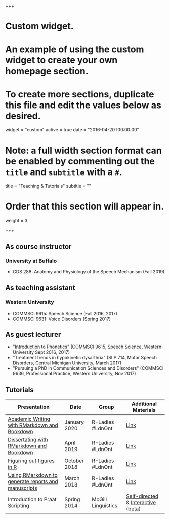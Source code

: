 +++
# Custom widget.
# An example of using the custom widget to create your own homepage section.
# To create more sections, duplicate this file and edit the values below as desired.
widget = "custom"
active = true
date = "2016-04-20T00:00:00"

# Note: a full width section format can be enabled by commenting out the `title` and `subtitle` with a `#`.
title = "Teaching & Tutorials"
subtitle = ""

# Order that this section will appear in.
weight = 3

+++


## As course instructor
### University at Buffalo
- CDS 288: Anatomy and Physiology of the Speech Mechanism (Fall 2019)

## As teaching assistant
### Western University
- COMMSCI 9615: Speech Science (Fall 2016, 2017)
- COMMSCI 9631: Voice Disorders (Spring 2017)

## As guest lecturer
- "Introduction to Phonetics" (COMMSCI 9615, Speech Science, Western University Sept 2016, 2017)
- "Treatment trends in hypokinetic dysarthria" (SLP 714, Motor Speech Disorders, Central Michigan University, March 2017)
- "Pursuing a PhD in Communication Sciences and Disorders" (COMMSCI 9636, Professional Practice, Western University, Nov 2017)

## Tutorials
| Presentation     | Date         |  Group         | Additional Materials |
| ------------     | ------------ | -------------- | --------------       |
| [Academic Writing with RMarkdown and Bookdown](http://rpubs.com/thealk/academic-writing) | January 2020 | R-Ladies #LdnOnt | [Link](https://github.com/rladies/meetup-presentations_london_ontario/tree/master/2020-01-14_rmarkdown)
| [Dissertating with RMarkdown and Bookdown](https://bookdown.org/thea_knowles/dissertating_rmd_presentation/) | April 2019 | R-Ladies #LdnOnt | [Link](https://github.com/rladies/meetup-presentations_london_ontario/tree/master/2018-10-25_ggplot)
| [Figuring out figures in R](https://rladiesldnont.netlify.com/slides/ggplot_workshop#1) | October 2018 | R-Ladies #LdnOnt | [Link](https://github.com/rladies/meetup-presentations_london_ontario/tree/master/2018-10-25_ggplot)
| [Using RMarkdown to generate reports and manuscripts](http://rpubs.com/thealk/368020) | March 2018 | R-Ladies #LdnOnt | [Link](https://github.com/rladies/meetup-presentations_london_ontario/tree/master/2018-03-06_rmarkdown)
| Introduction to Praat Scripting | Spring 2014 | McGill Linguistics | [Self-directed](https://github.com/thealk/PraatScripts/tree/master/Praat_scripting_tutorial_selfDirected) & [Interactive (beta)](https://github.com/thealk/PraatScripts/tree/master/Praat_scripting_tutorial_interactive)



